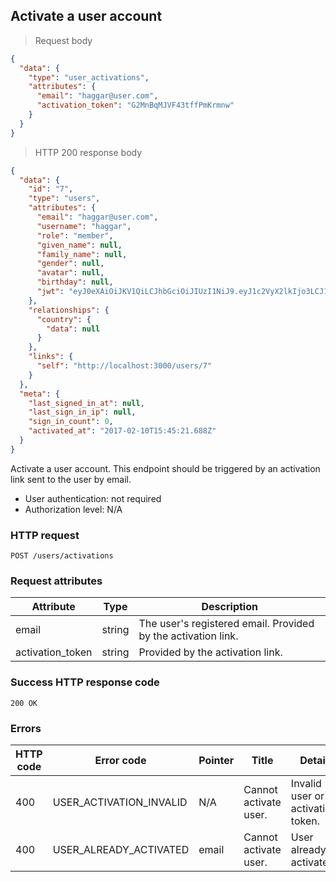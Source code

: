## Activate a user account

> Request body

```JSON
{
  "data": {
    "type": "user_activations",
    "attributes": {
      "email": "haggar@user.com",
      "activation_token": "G2MnBqMJVF43tffPmKrmnw"
    }
  }
}
```

> HTTP 200 response body

```JSON
{
  "data": {
    "id": "7",
    "type": "users",
    "attributes": {
      "email": "haggar@user.com",
      "username": "haggar",
      "role": "member",
      "given_name": null,
      "family_name": null,
      "gender": null,
      "avatar": null,
      "birthday": null,
      "jwt": "eyJ0eXAiOiJKV1QiLCJhbGciOiJIUzI1NiJ9.eyJ1c2VyX2lkIjo3LCJ1c2VyX3JvbGUiOiJtZW1iZXIiLCJleHBpcnkiOiIyMDE3LTAyLTExIDE1OjQ1OjIxICswMDAwIn0.cQcvrTYTumoocdUFFkHNh4uwEIbYU7Ht0z9KRww20wE"
    },
    "relationships": {
      "country": {
        "data": null
      }
    },
    "links": {
      "self": "http://localhost:3000/users/7"
    }
  },
  "meta": {
    "last_signed_in_at": null,
    "last_sign_in_ip": null,
    "sign_in_count": 0,
    "activated_at": "2017-02-10T15:45:21.688Z"
  }
}
```

Activate a user account. This endpoint should be triggered by an activation link sent to the user by email.

* User authentication: not required
* Authorization level: N/A

### HTTP request

`POST /users/activations`

### Request attributes

Attribute | Type | Description
--------- | ---- | -----------
email | string | The user's registered email. Provided by the activation link.
activation_token | string | Provided by the activation link.

### Success HTTP response code

`200 OK`

### Errors

HTTP code | Error code | Pointer | Title | Detail
--------- | ---------- | ------- | ----- | ------
400 | USER_ACTIVATION_INVALID | N/A | Cannot activate user. | Invalid user or activation token.
400 | USER_ALREADY_ACTIVATED | email | Cannot activate user. | User already activated.
